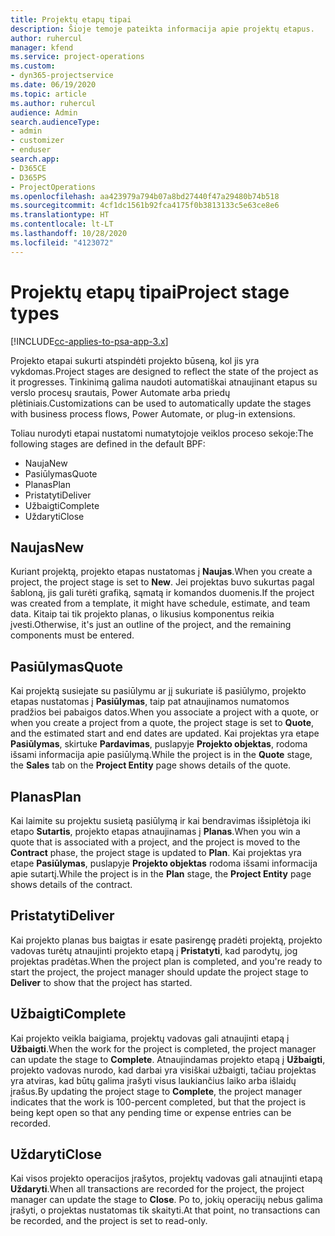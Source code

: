 ```yaml
---
title: Projektų etapų tipai
description: Šioje temoje pateikta informacija apie projektų etapus.
author: ruhercul
manager: kfend
ms.service: project-operations
ms.custom:
- dyn365-projectservice
ms.date: 06/19/2020
ms.topic: article
ms.author: ruhercul
audience: Admin
search.audienceType:
- admin
- customizer
- enduser
search.app:
- D365CE
- D365PS
- ProjectOperations
ms.openlocfilehash: aa423979a794b07a8bd27440f47a29480b74b518
ms.sourcegitcommit: 4cf1dc1561b92fca4175f0b3813133c5e63ce8e6
ms.translationtype: HT
ms.contentlocale: lt-LT
ms.lasthandoff: 10/28/2020
ms.locfileid: "4123072"
---
```

# <a name="project-stage-types"></a><span data-ttu-id="3e397-103">Projektų etapų tipai</span><span class="sxs-lookup"><span data-stu-id="3e397-103">Project stage types</span></span> 

[!INCLUDE[cc-applies-to-psa-app-3.x](../includes/cc-applies-to-psa-app-3x.md)]

<span data-ttu-id="3e397-104">Projekto etapai sukurti atspindėti projekto būseną, kol jis yra vykdomas.</span><span class="sxs-lookup"><span data-stu-id="3e397-104">Project stages are designed to reflect the state of the project as it progresses.</span></span> <span data-ttu-id="3e397-105">Tinkinimą galima naudoti automatiškai atnaujinant etapus su verslo procesų srautais, Power Automate arba priedų plėtiniais.</span><span class="sxs-lookup"><span data-stu-id="3e397-105">Customizations can be used to automatically update the stages with business process flows, Power Automate, or plug-in extensions.</span></span>

<span data-ttu-id="3e397-106">Toliau nurodyti etapai nustatomi numatytojoje veiklos proceso sekoje:</span><span class="sxs-lookup"><span data-stu-id="3e397-106">The following stages are defined in the default BPF:</span></span>

- <span data-ttu-id="3e397-107">Nauja</span><span class="sxs-lookup"><span data-stu-id="3e397-107">New</span></span>
- <span data-ttu-id="3e397-108">Pasiūlymas</span><span class="sxs-lookup"><span data-stu-id="3e397-108">Quote</span></span>
- <span data-ttu-id="3e397-109">Planas</span><span class="sxs-lookup"><span data-stu-id="3e397-109">Plan</span></span>
- <span data-ttu-id="3e397-110">Pristatyti</span><span class="sxs-lookup"><span data-stu-id="3e397-110">Deliver</span></span>
- <span data-ttu-id="3e397-111">Užbaigti</span><span class="sxs-lookup"><span data-stu-id="3e397-111">Complete</span></span>
- <span data-ttu-id="3e397-112">Uždaryti</span><span class="sxs-lookup"><span data-stu-id="3e397-112">Close</span></span> 

## <a name="new"></a><span data-ttu-id="3e397-113">Naujas</span><span class="sxs-lookup"><span data-stu-id="3e397-113">New</span></span>

<span data-ttu-id="3e397-114">Kuriant projektą, projekto etapas nustatomas į **Naujas**.</span><span class="sxs-lookup"><span data-stu-id="3e397-114">When you create a project, the project stage is set to **New**.</span></span> <span data-ttu-id="3e397-115">Jei projektas buvo sukurtas pagal šabloną, jis gali turėti grafiką, sąmatą ir komandos duomenis.</span><span class="sxs-lookup"><span data-stu-id="3e397-115">If the project was created from a template, it might have schedule, estimate, and team data.</span></span> <span data-ttu-id="3e397-116">Kitaip tai tik projekto planas, o likusius komponentus reikia įvesti.</span><span class="sxs-lookup"><span data-stu-id="3e397-116">Otherwise, it's just an outline of the project, and the remaining components must be entered.</span></span>

## <a name="quote"></a><span data-ttu-id="3e397-117">Pasiūlymas</span><span class="sxs-lookup"><span data-stu-id="3e397-117">Quote</span></span>

<span data-ttu-id="3e397-118">Kai projektą susiejate su pasiūlymu ar jį sukuriate iš pasiūlymo, projekto etapas nustatomas į **Pasiūlymas**, taip pat atnaujinamos numatomos pradžios bei pabaigos datos.</span><span class="sxs-lookup"><span data-stu-id="3e397-118">When you associate a project with a quote, or when you create a project from a quote, the project stage is set to **Quote**, and the estimated start and end dates are updated.</span></span> <span data-ttu-id="3e397-119">Kai projektas yra etape **Pasiūlymas**, skirtuke **Pardavimas**, puslapyje **Projekto objektas**, rodoma išsami informacija apie pasiūlymą.</span><span class="sxs-lookup"><span data-stu-id="3e397-119">While the project is in the **Quote** stage, the **Sales** tab on the **Project Entity** page shows details of the quote.</span></span>

## <a name="plan"></a><span data-ttu-id="3e397-120">Planas</span><span class="sxs-lookup"><span data-stu-id="3e397-120">Plan</span></span>

<span data-ttu-id="3e397-121">Kai laimite su projektu susietą pasiūlymą ir kai bendravimas išsiplėtoja iki etapo **Sutartis**, projekto etapas atnaujinamas į **Planas**.</span><span class="sxs-lookup"><span data-stu-id="3e397-121">When you win a quote that is associated with a project, and the project is moved to the **Contract** phase, the project stage is updated to **Plan**.</span></span> <span data-ttu-id="3e397-122">Kai projektas yra etape **Pasiūlymas**, puslapyje **Projekto objektas** rodoma išsami informacija apie sutartį.</span><span class="sxs-lookup"><span data-stu-id="3e397-122">While the project is in the **Plan** stage, the **Project Entity** page shows details of the contract.</span></span>

## <a name="deliver"></a><span data-ttu-id="3e397-123">Pristatyti</span><span class="sxs-lookup"><span data-stu-id="3e397-123">Deliver</span></span>

<span data-ttu-id="3e397-124">Kai projekto planas bus baigtas ir esate pasirengę pradėti projektą, projekto vadovas turėtų atnaujinti projekto etapą į **Pristatyti**, kad parodytų, jog projektas pradėtas.</span><span class="sxs-lookup"><span data-stu-id="3e397-124">When the project plan is completed, and you're ready to start the project, the project manager should update the project stage to **Deliver** to show that the project has started.</span></span>

## <a name="complete"></a><span data-ttu-id="3e397-125">Užbaigti</span><span class="sxs-lookup"><span data-stu-id="3e397-125">Complete</span></span> 

<span data-ttu-id="3e397-126">Kai projekto veikla baigiama, projektų vadovas gali atnaujinti etapą į **Užbaigti**.</span><span class="sxs-lookup"><span data-stu-id="3e397-126">When the work for the project is completed, the project manager can update the stage to **Complete**.</span></span> <span data-ttu-id="3e397-127">Atnaujindamas projekto etapą į **Užbaigti**, projekto vadovas nurodo, kad darbai yra visiškai užbaigti, tačiau projektas yra atviras, kad būtų galima įrašyti visus laukiančius laiko arba išlaidų įrašus.</span><span class="sxs-lookup"><span data-stu-id="3e397-127">By updating the project stage to **Complete**, the project manager indicates that the work is 100-percent completed, but that the project is being kept open so that any pending time or expense entries can be recorded.</span></span>

## <a name="close"></a><span data-ttu-id="3e397-128">Uždaryti</span><span class="sxs-lookup"><span data-stu-id="3e397-128">Close</span></span>

<span data-ttu-id="3e397-129">Kai visos projekto operacijos įrašytos, projektų vadovas gali atnaujinti etapą **Uždaryti**.</span><span class="sxs-lookup"><span data-stu-id="3e397-129">When all transactions are recorded for the project, the project manager can update the stage to **Close**.</span></span> <span data-ttu-id="3e397-130">Po to, jokių operacijų nebus galima įrašyti, o projektas nustatomas tik skaityti.</span><span class="sxs-lookup"><span data-stu-id="3e397-130">At that point, no transactions can be recorded, and the project is set to read-only.</span></span>
